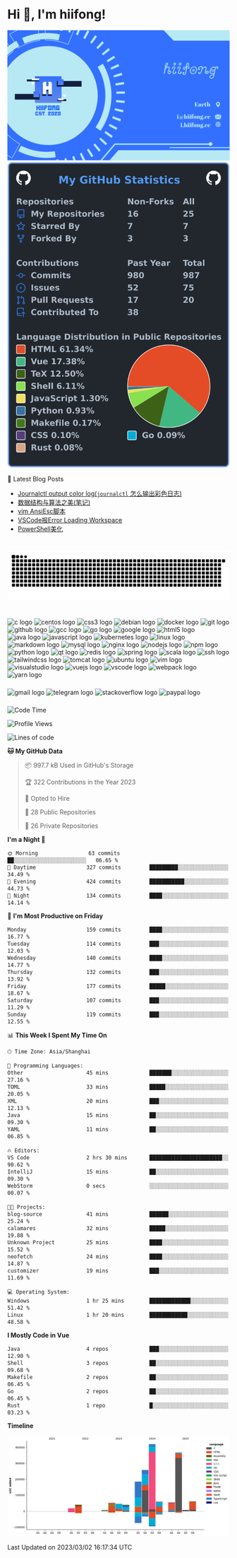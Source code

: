 # Hi 👋, I'm hiifong!

[![card](images/hiifong-card.svg)](https://github.com/hiifong)
[![My user statistics](images/userstats.svg)](https://github.com/hiifong)

📕  Latest Blog Posts
<!-- BLOG-POST-LIST:START -->
- [Journalctl output color log&lpar;`journalctl` 怎么输出彩色日志&rpar;](https://i.hiifong.cc/journalctl-color-log/)
- [数据结构与算法之美&lpar;笔记&rpar;](https://i.hiifong.cc/geektime/)
- [vim AnsiEsc脚本](https://i.hiifong.cc/ansiesc/)
- [VSCode报Error Loading Workspace](https://i.hiifong.cc/error-loading-workspace/)
- [PowerShell美化](https://i.hiifong.cc/beautify/)
<!-- BLOG-POST-LIST:END -->


###

<br clear="both">

<img src="https://raw.githubusercontent.com/hiifong/hiifong/snake/snake.svg" alt="Snake animation" />

###

<br clear="both">

<div align="left">
  <img src="https://cdn.jsdelivr.net/gh/devicons/devicon/icons/c/c-original.svg" height="40" width="52" alt="c logo"  />
  <img src="https://cdn.jsdelivr.net/gh/devicons/devicon/icons/centos/centos-original.svg" height="40" width="52" alt="centos logo"  />
  <img src="https://cdn.jsdelivr.net/gh/devicons/devicon/icons/css3/css3-original.svg" height="40" width="52" alt="css3 logo"  />
  <img src="https://cdn.jsdelivr.net/gh/devicons/devicon/icons/debian/debian-original.svg" height="40" width="52" alt="debian logo"  />
  <img src="https://cdn.jsdelivr.net/gh/devicons/devicon/icons/docker/docker-original.svg" height="40" width="52" alt="docker logo"  />
  <img src="https://cdn.jsdelivr.net/gh/devicons/devicon/icons/git/git-original.svg" height="40" width="52" alt="git logo"  />
  <img src="https://cdn.jsdelivr.net/gh/devicons/devicon/icons/github/github-original.svg" height="40" width="52" alt="github logo"  />
  <img src="https://cdn.jsdelivr.net/gh/devicons/devicon/icons/gcc/gcc-original.svg" height="40" width="52" alt="gcc logo"  />
  <img src="https://cdn.jsdelivr.net/gh/devicons/devicon/icons/go/go-original.svg" height="40" width="52" alt="go logo"  />
  <img src="https://cdn.jsdelivr.net/gh/devicons/devicon/icons/google/google-original.svg" height="40" width="52" alt="google logo"  />
  <img src="https://cdn.jsdelivr.net/gh/devicons/devicon/icons/html5/html5-original.svg" height="40" width="52" alt="html5 logo"  />
  <img src="https://cdn.jsdelivr.net/gh/devicons/devicon/icons/java/java-original.svg" height="40" width="52" alt="java logo"  />
  <img src="https://cdn.jsdelivr.net/gh/devicons/devicon/icons/javascript/javascript-original.svg" height="40" width="52" alt="javascript logo"  />
  <img src="https://cdn.jsdelivr.net/gh/devicons/devicon/icons/kubernetes/kubernetes-plain.svg" height="40" width="52" alt="kubernetes logo"  />
  <img src="https://cdn.jsdelivr.net/gh/devicons/devicon/icons/linux/linux-original.svg" height="40" width="52" alt="linux logo"  />
  <img src="https://cdn.jsdelivr.net/gh/devicons/devicon/icons/markdown/markdown-original.svg" height="40" width="52" alt="markdown logo"  />
  <img src="https://cdn.jsdelivr.net/gh/devicons/devicon/icons/mysql/mysql-original.svg" height="40" width="52" alt="mysql logo"  />
  <img src="https://cdn.jsdelivr.net/gh/devicons/devicon/icons/nginx/nginx-original.svg" height="40" width="52" alt="nginx logo"  />
  <img src="https://cdn.jsdelivr.net/gh/devicons/devicon/icons/nodejs/nodejs-original.svg" height="40" width="52" alt="nodejs logo"  />
  <img src="https://cdn.jsdelivr.net/gh/devicons/devicon/icons/npm/npm-original-wordmark.svg" height="40" width="52" alt="npm logo"  />
  <img src="https://cdn.jsdelivr.net/gh/devicons/devicon/icons/python/python-original.svg" height="40" width="52" alt="python logo"  />
  <img src="https://cdn.jsdelivr.net/gh/devicons/devicon/icons/qt/qt-original.svg" height="40" width="52" alt="qt logo"  />
  <img src="https://cdn.jsdelivr.net/gh/devicons/devicon/icons/redis/redis-original.svg" height="40" width="52" alt="redis logo"  />
  <img src="https://cdn.jsdelivr.net/gh/devicons/devicon/icons/spring/spring-original.svg" height="40" width="52" alt="spring logo"  />
  <img src="https://cdn.jsdelivr.net/gh/devicons/devicon/icons/scala/scala-original.svg" height="40" width="52" alt="scala logo"  />
  <img src="https://cdn.jsdelivr.net/gh/devicons/devicon/icons/ssh/ssh-original.svg" height="40" width="52" alt="ssh logo"  />
  <img src="https://cdn.jsdelivr.net/gh/devicons/devicon/icons/tailwindcss/tailwindcss-original-wordmark.svg" height="40" width="52" alt="tailwindcss logo"  />
  <img src="https://cdn.jsdelivr.net/gh/devicons/devicon/icons/tomcat/tomcat-original.svg" height="40" width="52" alt="tomcat logo"  />
  <img src="https://cdn.jsdelivr.net/gh/devicons/devicon/icons/ubuntu/ubuntu-plain.svg" height="40" width="52" alt="ubuntu logo"  />
  <img src="https://cdn.jsdelivr.net/gh/devicons/devicon/icons/vim/vim-original.svg" height="40" width="52" alt="vim logo"  />
  <img src="https://cdn.jsdelivr.net/gh/devicons/devicon/icons/visualstudio/visualstudio-plain.svg" height="40" width="52" alt="visualstudio logo"  />
  <img src="https://cdn.jsdelivr.net/gh/devicons/devicon/icons/vuejs/vuejs-original.svg" height="40" width="52" alt="vuejs logo"  />
  <img src="https://cdn.jsdelivr.net/gh/devicons/devicon/icons/vscode/vscode-original.svg" height="40" width="52" alt="vscode logo"  />
  <img src="https://cdn.jsdelivr.net/gh/devicons/devicon/icons/webpack/webpack-original.svg" height="40" width="52" alt="webpack logo"  />
  <img src="https://cdn.jsdelivr.net/gh/devicons/devicon/icons/yarn/yarn-original.svg" height="40" width="52" alt="yarn logo"  />
</div>

###

<div align="left">
  <img src="https://raw.githubusercontent.com/maurodesouza/profile-readme-generator/master/src/assets/icons/social/gmail/default.svg" width="52" height="40" alt="gmail logo"  />
  <img src="https://raw.githubusercontent.com/maurodesouza/profile-readme-generator/master/src/assets/icons/social/telegram/default.svg" width="52" height="40" alt="telegram logo"  />
  <img src="https://raw.githubusercontent.com/maurodesouza/profile-readme-generator/master/src/assets/icons/social/stackoverflow/default.svg" width="52" height="40" alt="stackoverflow logo"  />
  <img src="https://raw.githubusercontent.com/maurodesouza/profile-readme-generator/master/src/assets/icons/social/paypal/default.svg" width="52" height="40" alt="paypal logo"  />
</div>

###

<!--START_SECTION:waka-->
![Code Time](http://img.shields.io/badge/Code%20Time-777%20hrs%2040%20mins-blue)

![Profile Views](http://img.shields.io/badge/Profile%20Views-97-blue)

![Lines of code](https://img.shields.io/badge/From%20Hello%20World%20I%27ve%20Written-108.2%20thousand%20lines%20of%20code-blue)

**🐱 My GitHub Data** 

> 📦 997.7 kB Used in GitHub's Storage 
 > 
> 🏆 322 Contributions in the Year 2023
 > 
> 💼 Opted to Hire
 > 
> 📜 28 Public Repositories 
 > 
> 🔑 26 Private Repositories 
 > 
**I'm a Night 🦉** 

```text
🌞 Morning                63 commits          ██░░░░░░░░░░░░░░░░░░░░░░░   06.65 % 
🌆 Daytime                327 commits         █████████░░░░░░░░░░░░░░░░   34.49 % 
🌃 Evening                424 commits         ███████████░░░░░░░░░░░░░░   44.73 % 
🌙 Night                  134 commits         ████░░░░░░░░░░░░░░░░░░░░░   14.14 % 
```
📅 **I'm Most Productive on Friday** 

```text
Monday                   159 commits         ████░░░░░░░░░░░░░░░░░░░░░   16.77 % 
Tuesday                  114 commits         ███░░░░░░░░░░░░░░░░░░░░░░   12.03 % 
Wednesday                140 commits         ████░░░░░░░░░░░░░░░░░░░░░   14.77 % 
Thursday                 132 commits         ███░░░░░░░░░░░░░░░░░░░░░░   13.92 % 
Friday                   177 commits         █████░░░░░░░░░░░░░░░░░░░░   18.67 % 
Saturday                 107 commits         ███░░░░░░░░░░░░░░░░░░░░░░   11.29 % 
Sunday                   119 commits         ███░░░░░░░░░░░░░░░░░░░░░░   12.55 % 
```


📊 **This Week I Spent My Time On** 

```text
🕑︎ Time Zone: Asia/Shanghai

💬 Programming Languages: 
Other                    45 mins             ███████░░░░░░░░░░░░░░░░░░   27.16 % 
TOML                     33 mins             █████░░░░░░░░░░░░░░░░░░░░   20.05 % 
XML                      20 mins             ███░░░░░░░░░░░░░░░░░░░░░░   12.13 % 
Java                     15 mins             ██░░░░░░░░░░░░░░░░░░░░░░░   09.30 % 
YAML                     11 mins             ██░░░░░░░░░░░░░░░░░░░░░░░   06.85 % 

🔥 Editors: 
VS Code                  2 hrs 30 mins       ███████████████████████░░   90.62 % 
IntelliJ                 15 mins             ██░░░░░░░░░░░░░░░░░░░░░░░   09.30 % 
WebStorm                 0 secs              ░░░░░░░░░░░░░░░░░░░░░░░░░   00.07 % 

🐱‍💻 Projects: 
blog-source              41 mins             ██████░░░░░░░░░░░░░░░░░░░   25.24 % 
calamares                32 mins             █████░░░░░░░░░░░░░░░░░░░░   19.88 % 
Unknown Project          25 mins             ████░░░░░░░░░░░░░░░░░░░░░   15.52 % 
neofetch                 24 mins             ████░░░░░░░░░░░░░░░░░░░░░   14.87 % 
customizer               19 mins             ███░░░░░░░░░░░░░░░░░░░░░░   11.69 % 

💻 Operating System: 
Windows                  1 hr 25 mins        █████████████░░░░░░░░░░░░   51.42 % 
Linux                    1 hr 20 mins        ████████████░░░░░░░░░░░░░   48.58 % 
```

**I Mostly Code in Vue** 

```text
Java                     4 repos             ███░░░░░░░░░░░░░░░░░░░░░░   12.90 % 
Shell                    3 repos             ██░░░░░░░░░░░░░░░░░░░░░░░   09.68 % 
Makefile                 2 repos             ██░░░░░░░░░░░░░░░░░░░░░░░   06.45 % 
Go                       2 repos             ██░░░░░░░░░░░░░░░░░░░░░░░   06.45 % 
Rust                     1 repo              █░░░░░░░░░░░░░░░░░░░░░░░░   03.23 % 
```



**Timeline**

![Lines of Code chart](https://raw.githubusercontent.com/hiifong/hiifong/main/assets/bar_graph.png)


 Last Updated on 2023/03/02 16:17:34 UTC
<!--END_SECTION:waka-->
